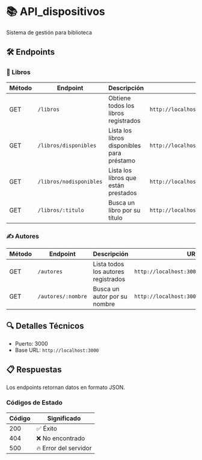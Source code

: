 # 📚 API_dispositivos

Sistema de gestión para biblioteca

## 🛠️ Endpoints

### 📖 Libros

| Método | Endpoint | Descripción | URL |
|--------|----------|-------------|-----|
| GET | `/libros` | Obtiene todos los libros registrados | `http://localhost:3000/libros` |
| GET | `/libros/disponibles` | Lista los libros disponibles para préstamo | `http://localhost:3000/libros/disponibles` |
| GET | `/libros/nodisponibles` | Lista los libros que están prestados | `http://localhost:3000/libros/nodisponibles` |
| GET | `/libros/:titulo` | Busca un libro por su título | `http://localhost:3000/libros/{titulo}` |

### ✍️ Autores

| Método | Endpoint | Descripción | URL |
|--------|----------|-------------|-----|
| GET | `/autores` | Lista todos los autores registrados | `http://localhost:3000/autores` |
| GET | `/autores/:nombre` | Busca un autor por su nombre | `http://localhost:3000/autores/{nombre}` |

## 🔍 Detalles Técnicos

- Puerto: 3000
- Base URL: `http://localhost:3000`

## 📋 Respuestas

Los endpoints retornan datos en formato JSON.

### Códigos de Estado

| Código | Significado |
|--------|-------------|
| 200 | ✅ Éxito |
| 404 | ❌ No encontrado |
| 500 | 🔥 Error del servidor |
